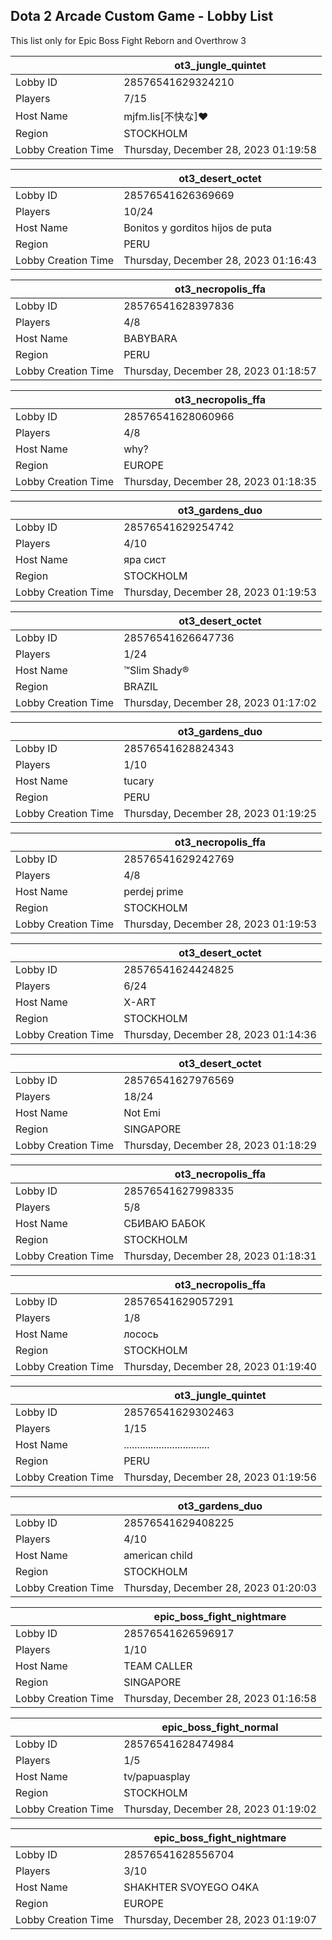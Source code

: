 ## Dota 2 Arcade Custom Game - Lobby List

This list only for Epic Boss Fight Reborn and Overthrow 3

|  | ot3_jungle_quintet |
| ------ | ------ |
| Lobby ID | 28576541629324210 |
| Players | 7/15 |
| Host Name | mjfm.lis[不快な]❤ |
| Region | STOCKHOLM |
| Lobby Creation Time | Thursday, December 28, 2023 01:19:58 |


|  | ot3_desert_octet |
| ------ | ------ |
| Lobby ID | 28576541626369669 |
| Players | 10/24 |
| Host Name | Bonitos y gorditos hijos de puta |
| Region | PERU |
| Lobby Creation Time | Thursday, December 28, 2023 01:16:43 |


|  | ot3_necropolis_ffa |
| ------ | ------ |
| Lobby ID | 28576541628397836 |
| Players | 4/8 |
| Host Name | BABYBARA |
| Region | PERU |
| Lobby Creation Time | Thursday, December 28, 2023 01:18:57 |


|  | ot3_necropolis_ffa |
| ------ | ------ |
| Lobby ID | 28576541628060966 |
| Players | 4/8 |
| Host Name | why? |
| Region | EUROPE |
| Lobby Creation Time | Thursday, December 28, 2023 01:18:35 |


|  | ot3_gardens_duo |
| ------ | ------ |
| Lobby ID | 28576541629254742 |
| Players | 4/10 |
| Host Name | яра сист |
| Region | STOCKHOLM |
| Lobby Creation Time | Thursday, December 28, 2023 01:19:53 |


|  | ot3_desert_octet |
| ------ | ------ |
| Lobby ID | 28576541626647736 |
| Players | 1/24 |
| Host Name | ™Slim Shady® |
| Region | BRAZIL |
| Lobby Creation Time | Thursday, December 28, 2023 01:17:02 |


|  | ot3_gardens_duo |
| ------ | ------ |
| Lobby ID | 28576541628824343 |
| Players | 1/10 |
| Host Name | tucary |
| Region | PERU |
| Lobby Creation Time | Thursday, December 28, 2023 01:19:25 |


|  | ot3_necropolis_ffa |
| ------ | ------ |
| Lobby ID | 28576541629242769 |
| Players | 4/8 |
| Host Name | perdej prime |
| Region | STOCKHOLM |
| Lobby Creation Time | Thursday, December 28, 2023 01:19:53 |


|  | ot3_desert_octet |
| ------ | ------ |
| Lobby ID | 28576541624424825 |
| Players | 6/24 |
| Host Name | X-ART |
| Region | STOCKHOLM |
| Lobby Creation Time | Thursday, December 28, 2023 01:14:36 |


|  | ot3_desert_octet |
| ------ | ------ |
| Lobby ID | 28576541627976569 |
| Players | 18/24 |
| Host Name | Not Emi |
| Region | SINGAPORE |
| Lobby Creation Time | Thursday, December 28, 2023 01:18:29 |


|  | ot3_necropolis_ffa |
| ------ | ------ |
| Lobby ID | 28576541627998335 |
| Players | 5/8 |
| Host Name | СБИВАЮ БАБОК |
| Region | STOCKHOLM |
| Lobby Creation Time | Thursday, December 28, 2023 01:18:31 |


|  | ot3_necropolis_ffa |
| ------ | ------ |
| Lobby ID | 28576541629057291 |
| Players | 1/8 |
| Host Name | лосось |
| Region | STOCKHOLM |
| Lobby Creation Time | Thursday, December 28, 2023 01:19:40 |


|  | ot3_jungle_quintet |
| ------ | ------ |
| Lobby ID | 28576541629302463 |
| Players | 1/15 |
| Host Name | ................................ |
| Region | PERU |
| Lobby Creation Time | Thursday, December 28, 2023 01:19:56 |


|  | ot3_gardens_duo |
| ------ | ------ |
| Lobby ID | 28576541629408225 |
| Players | 4/10 |
| Host Name | american child |
| Region | STOCKHOLM |
| Lobby Creation Time | Thursday, December 28, 2023 01:20:03 |


|  | epic_boss_fight_nightmare |
| ------ | ------ |
| Lobby ID | 28576541626596917 |
| Players | 1/10 |
| Host Name | TEAM CALLER |
| Region | SINGAPORE |
| Lobby Creation Time | Thursday, December 28, 2023 01:16:58 |


|  | epic_boss_fight_normal |
| ------ | ------ |
| Lobby ID | 28576541628474984 |
| Players | 1/5 |
| Host Name | tv/papuasplay |
| Region | STOCKHOLM |
| Lobby Creation Time | Thursday, December 28, 2023 01:19:02 |


|  | epic_boss_fight_nightmare |
| ------ | ------ |
| Lobby ID | 28576541628556704 |
| Players | 3/10 |
| Host Name | SHAKHTER SVOYEGO O4KA |
| Region | EUROPE |
| Lobby Creation Time | Thursday, December 28, 2023 01:19:07 |


